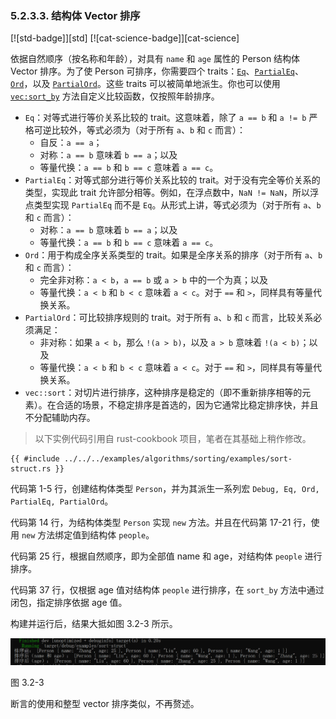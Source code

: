 ### 5.2.3.3. 结构体 Vector 排序

[![std-badge]][std] [![cat-science-badge]][cat-science]

依据自然顺序（按名称和年龄），对具有 `name` 和 `age` 属性的 Person 结构体 Vector 排序。为了使 Person 可排序，你需要四个 traits：[`Eq`]、[`PartialEq`]、[`Ord`]，以及 [`PartialOrd`]。这些 traits 可以被简单地派生。你也可以使用 [`vec:sort_by`] 方法自定义比较函数，仅按照年龄排序。

- `Eq`：对等式进行等价关系比较的 trait。这意味着，除了 `a == b` 和 `a != b` 严格可逆比较外，等式必须为（对于所有 `a`、`b` 和 `c` 而言）：
  - 自反：`a == a`；
  - 对称：`a == b` 意味着 `b == a`；以及
  - 等量代换：`a == b` 和 `b == c` 意味着 `a == c`。
- `PartialEq`：对等式部分进行等价关系比较的 trait。对于没有完全等价关系的类型，实现此 trait 允许部分相等。例如，在浮点数中，`NaN != NaN`，所以浮点类型实现 `PartialEq` 而不是 `Eq`。从形式上讲，等式必须为（对于所有 `a`、`b` 和 `c` 而言）：
  - 对称：`a == b` 意味着 `b == a`；以及
  - 等量代换：`a == b` 和 `b == c` 意味着 `a == c`。
- `Ord`：用于构成全序关系类型的 trait。如果是全序关系的排序（对于所有 `a`、`b` 和 `c` 而言）：
  - 完全非对称：`a < b`，`a == b` 或 `a > b` 中的一个为真；以及
  - 等量代换：`a < b` 和 `b < c` 意味着 `a < c`。对于 `==` 和 `>`，同样具有等量代换关系。
- `PartialOrd`：可比较排序规则的 trait。对于所有 `a`、`b` 和 `c` 而言，比较关系必须满足：
  - 非对称：如果 `a < b`，那么 `!(a > b)`，以及 `a > b` 意味着 `!(a < b)`；以及
  - 等量代换：`a < b` 和 `b < c` 意味着 `a < c`。对于 `==` 和 `>`，同样具有等量代换关系。
- `vec::sort`：对切片进行排序，这种排序是稳定的（即不重新排序相等的元素）。在合适的场景，不稳定排序是首选的，因为它通常比稳定排序快，并且不分配辅助内存。

> 以下实例代码引用自 rust-cookbook 项目，笔者在其基础上稍作修改。

```rust,edition2018
{{ #include ../../../examples/algorithms/sorting/examples/sort-struct.rs }}
```

代码第 1-5 行，创建结构体类型 `Person`，并为其派生一系列宏 `Debug, Eq, Ord, PartialEq, PartialOrd`。

代码第 14 行，为结构体类型 `Person` 实现 `new` 方法。并且在代码第 17-21 行，使用 `new` 方法绑定值到结构体 `people`。

代码第 25 行，根据自然顺序，即为全部值 name 和 age，对结构体 `people` 进行排序。

代码第 37 行，仅根据 age 值对结构体 `people` 进行排序，在 `sort_by` 方法中通过闭包，指定排序依据 age 值。

构建并运行后，结果大抵如图 3.2-3 所示。

![sort-float](../../css/algorithms/sort-struct.png)

图 3.2-3

断言的使用和整型 vector 排序类似，不再赘述。

[`Eq`]: https://doc.rust-lang.org/std/cmp/trait.Eq.html 
[`PartialEq`]: https://doc.rust-lang.org/std/cmp/trait.PartialEq.html
[`Ord`]: https://doc.rust-lang.org/std/cmp/trait.Ord.html
[`PartialOrd`]: https://doc.rust-lang.org/std/cmp/trait.PartialOrd.html
[`vec:sort_by`]: https://doc.rust-lang.org/std/vec/struct.Vec.html#method.sort_by
